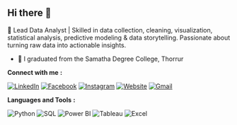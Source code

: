 ## Hi there 👋

🚀 Lead Data Analyst | Skilled in data collection, cleaning, visualization, statistical analysis, predictive modeling & data storytelling. Passionate about turning raw data into actionable insights. 

- 🔭 I graduated from the Samatha Degree College, Thorrur
  
**Connect with me** **:**

[<img src="https://img.icons8.com/ios-filled/30/0077B5/linkedin.png" alt="LinkedIn" />](https://www.linkedin.com/in/naveen-kumar-thumu/)
[<img src="https://img.icons8.com/ios-filled/30/1877F2/facebook-new.png" alt="Facebook" />](https://www.facebook.com/thumu.naveenkumar)
[<img src="https://img.icons8.com/ios-filled/30/E4405F/instagram-new.png" alt="Instagram" />]([https://www.instagram.com/your-username](https://www.instagram.com/ntechhub_edu/))
[<img src="https://img.icons8.com/ios-filled/30/000000/domain.png" alt="Website" />](https://ntechhubedu.com/)
[<img src="https://img.icons8.com/color/30/gmail-new.png" alt="Gmail" />](mailto:naveen.tableau18@gmail.com)



**Languages and Tools**  **:**

<p align="left">
  <img src="https://img.icons8.com/color/48/000000/python.png" alt="Python" />
  <img src="https://img.icons8.com/external-flat-juicy-fish/48/000000/external-sql-coding-and-development-flat-flat-juicy-fish.png" alt="SQL" />
  <img src="https://img.icons8.com/color/48/000000/power-bi.png" alt="Power BI" />
  <img src="https://img.icons8.com/color/48/000000/tableau-software.png" alt="Tableau" />
  <img src="https://img.icons8.com/color/48/000000/ms-excel.png" alt="Excel" />
</p>
